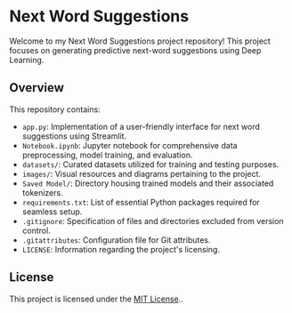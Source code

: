# Next Word Suggestions

Welcome to my Next Word Suggestions project repository! This project focuses on generating predictive next-word suggestions using Deep Learning.

## Overview

This repository contains:

- `app.py`: Implementation of a user-friendly interface for next word suggestions using Streamlit.
- `Notebook.ipynb`: Jupyter notebook for comprehensive data preprocessing, model training, and evaluation.
- `datasets/`: Curated datasets utilized for training and testing purposes.
- `images/`: Visual resources and diagrams pertaining to the project.
- `Saved Model/`: Directory housing trained models and their associated tokenizers.
- `requirements.txt`: List of essential Python packages required for seamless setup.
- `.gitignore`: Specification of files and directories excluded from version control.
- `.gitattributes`: Configuration file for Git attributes.
- `LICENSE`: Information regarding the project's licensing.


## License

This project is licensed under the [MIT License](LICENSE)..



 

